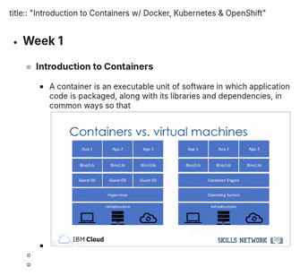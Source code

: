 title:: "Introduction to Containers w/ Docker, Kubernetes & OpenShift"

- ## Week 1
	- ### Introduction to Containers
		- A container is an executable unit of software in which application code is packaged, along with its libraries and dependencies, in common ways so that
		- ![image.png](../assets/image_1659713334665_0.png)
	-
	-